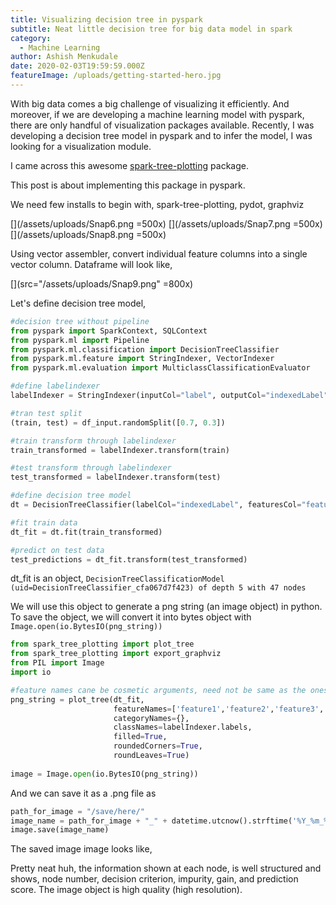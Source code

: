 ```yaml
---
title: Visualizing decision tree in pyspark
subtitle: Neat little decision tree for big data model in spark
category:
  - Machine Learning
author: Ashish Menkudale
date: 2020-02-03T19:59:59.000Z
featureImage: /uploads/getting-started-hero.jpg
---
```


With big data comes a big challenge of visualizing it efficiently. And moreover, if we are developing a machine learning model with pyspark, there are only handful of visualization packages available. Recently, I was developing a decision tree model in pyspark and to infer the model, I was looking for a visualization module.

I came across this awesome [spark-tree-plotting](https://github.com/julioasotodv/spark-tree-plotting) package. 

This post is about implementing this package in pyspark.

We need few installs to begin with, spark-tree-plotting, pydot, graphviz

[](/assets/uploads/Snap6.png =500x)
[](/assets/uploads/Snap7.png =500x)
[](/assets/uploads/Snap8.png =500x)

Using vector assembler, convert individual feature columns into a single vector column. Dataframe will look like,

[](src="/assets/uploads/Snap9.png" =800x)

Let's define decision tree model,

```python
#decision tree without pipeline
from pyspark import SparkContext, SQLContext
from pyspark.ml import Pipeline
from pyspark.ml.classification import DecisionTreeClassifier
from pyspark.ml.feature import StringIndexer, VectorIndexer
from pyspark.ml.evaluation import MulticlassClassificationEvaluator

#define labelindexer
labelIndexer = StringIndexer(inputCol="label", outputCol="indexedLabel").fit(df_input)

#tran test split
(train, test) = df_input.randomSplit([0.7, 0.3])

#train transform through labelindexer
train_transformed = labelIndexer.transform(train)

#test transform through labelindexer
test_transformed = labelIndexer.transform(test)

#define decision tree model
dt = DecisionTreeClassifier(labelCol="indexedLabel", featuresCol="features")

#fit train data
dt_fit = dt.fit(train_transformed)

#predict on test data
test_predictions = dt_fit.transform(test_transformed)
```

dt_fit is an object, 
```DecisionTreeClassificationModel (uid=DecisionTreeClassifier_cfa067d7f423) of depth 5 with 47 nodes```

We will use this object to generate a png string (an image object) in python. To save the object, we will convert it into bytes object with ```Image.open(io.BytesIO(png_string))```

```python
from spark_tree_plotting import plot_tree
from spark_tree_plotting import export_graphviz
from PIL import Image
import io

#feature names cane be cosmetic arguments, need not be same as the ones in the input table, as long we have traceability at our end.
png_string = plot_tree(dt_fit,
                       featureNames=['feature1','feature2','feature3','feature4'],
                       categoryNames={},
                       classNames=labelIndexer.labels,
                       filled=True,
                       roundedCorners=True,
                       roundLeaves=True)
                       
image = Image.open(io.BytesIO(png_string))
```

And we can save it as a .png file as

```python
path_for_image = "/save/here/"
image_name = path_for_image + "_" + datetime.utcnow().strftime('%Y_%m_%d_%H_%M_%S') + ".png"
image.save(image_name)
```

The saved image image looks like,
[](/assets/uploads/dtree.png)

Pretty neat huh, the information shown at each node, is well structured and shows, node number, decision criterion, impurity, gain, and prediction score. The image object is high quality (high resolution). 
